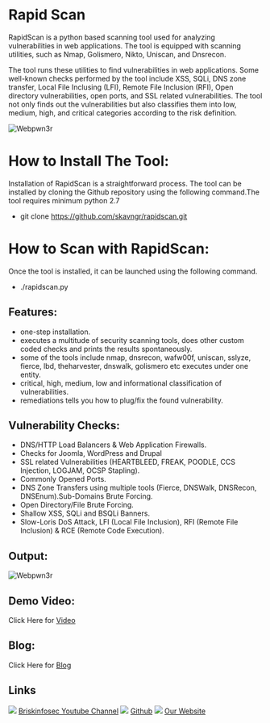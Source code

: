 Rapid Scan
============
RapidScan is a python based scanning tool used for analyzing vulnerabilities in web applications. The tool is equipped with scanning utilities, such as Nmap, Golismero, Nikto, Uniscan, and Dnsrecon.

The tool runs these utilities to find vulnerabilities in web applications. Some well-known checks performed by the tool include XSS, SQLi, DNS zone transfer, Local File Inclusing (LFI), Remote File Inclusion (RFI), Open directory vulnerabilities, open ports, and SSL related vulnerabilities. The tool not only finds out the vulnerabilities but also classifies them into low, medium, high, and critical categories according to the risk definition.

![Webpwn3r](https://briskinfosec.com//assets/tooloftheday/Tool_Of_the_day09.jpg)

# How to Install The Tool: 
Installation of RapidScan is a straightforward process. The tool can be installed by cloning the Github repository using the following command.The tool requires minimum python 2.7
 - git clone https://github.com/skavngr/rapidscan.git

# How to Scan with RapidScan:
Once the tool is installed, it can be launched using the following command.
- ./rapidscan.py

Features:
-----------------
- one-step installation.
- executes a multitude of security scanning tools, does other custom coded checks and prints the results spontaneously.
- some of the tools include nmap, dnsrecon, wafw00f, uniscan, sslyze, fierce, lbd, theharvester, dnswalk, golismero etc executes under one entity.
- critical, high, medium, low and informational classification of vulnerabilities.
- remediations tells you how to plug/fix the found vulnerability.


Vulnerability Checks:
----------------
- DNS/HTTP Load Balancers & Web Application Firewalls.
- Checks for Joomla, WordPress and Drupal
- SSL related Vulnerabilities (HEARTBLEED, FREAK, POODLE, CCS Injection, LOGJAM, OCSP Stapling).
- Commonly Opened Ports.
- DNS Zone Transfers using multiple tools (Fierce, DNSWalk, DNSRecon, DNSEnum).Sub-Domains Brute Forcing.
- Open Directory/File Brute Forcing.
- Shallow XSS, SQLi and BSQLi Banners.
- Slow-Loris DoS Attack, LFI (Local File Inclusion), RFI (Remote File Inclusion) & RCE (Remote Code Execution).

Output:
-----------------
![Webpwn3r](https://www.briskinfosec.com/themes/new_theme/ckeditor/plugins/imageuploader/uploads/5076691cf.png)

Demo Video:
-----------------
Click Here for [Video](https://www.youtube.com/watch?v=rpnXFmn6n68 "Video")

Blog: 
--------------
Click Here for [Blog](https://briskinfosec.com/tooloftheday/toolofthedaydetail/Rapid-Scan-Tool-to-Identifies-vulnerabilities-in-web-applications "Blog")

Links
----------------
![ ](https://img.icons8.com/color/15/000000/youtube-play.png) [Briskinfosec Youtube Channel](https://www.youtube.com/channel/UCcPmqqYETcO_7-6p_uUsF1w "Briskinfosec Youtube Channel")
 ![ ](https://img.icons8.com/glyph-neue/15/000000/github.png) [Github](https://github.com/briskinfosec "Github") 
![ ](https://img.icons8.com/ios/15/000000/internet--v2.png) [Our Website](https://www.briskinfosec.com/ "Our Website")
